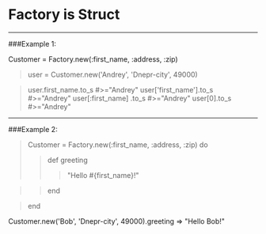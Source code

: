 Factory is Struct
=======================
***
###Example 1:

Customer = Factory.new(:first_name, :address, :zip)

>user = Customer.new('Andrey', 'Dnepr-city', 49000)

>user.first_name.to_s        #>="Andrey"
>user['first_name'].to_s     #>="Andrey"
>user[:first_name] .to_s     #>="Andrey"
>user[0].to_s                #>="Andrey"
 
***
###Example 2:

>Customer = Factory.new(:first_name, :address, :zip) do
>>def greeting
>>>"Hello #{first_name}!"

>>end

>end

Customer.new('Bob', 'Dnepr-city', 49000).greeting    => "Hello Bob!"
